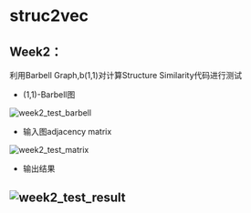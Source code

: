 # struc2vec

## Week2：

利用Barbell Graph,b(1,1)对计算Structure Similarity代码进行测试

- (1,1)-Barbell图


![week2_test_barbell](https://user-images.githubusercontent.com/90893013/183317063-3f719a79-fda9-402d-93d2-273e947a0e5e.png)

  

- 输入图adjacency matrix

![week2_test_matrix](https://user-images.githubusercontent.com/90893013/183317076-7398b1ef-baf2-49e3-8cec-df2b57d62f7e.png)

- 输出结果


![week2_test_result](https://user-images.githubusercontent.com/90893013/183317092-3acb4ec4-a8c5-4138-be32-8c532d39b3b0.png)
- 


